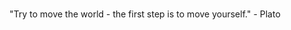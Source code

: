 <div>
  <br>
  <p align="center">"Try to move the world - the first step is to move yourself." - Plato</p>
  <br>
<!--   <ul>
   <li> I recently made a career transition, today I work as a Software Developer Jr.</li>
   <li> I studied Java Web Development at <a href="https://brazil.generation.org/" target="_blank"> Generation Brasil</a></li>
    <li>Currently learning Golang</li>
  </ul> -->
</div>

<!-- 
<div>
  <img height="175em" src="https://github-readme-stats.vercel.app/api?username=denisemignoli&show_icons=true&theme=ayu-mirage">
  <img height="175em" src="https://github-readme-stats.vercel.app/api/top-langs/?username=denisemignoli&layout=compact&langs_count=16&theme=ayu-mirage">
</div> -->

<!--
<div style="display: inline_block"><br>
  <img align="center" alt="logo-Java" height="30" width="30" src="https://raw.githubusercontent.com/devicons/devicon/master/icons/java/java-plain.svg">&nbsp
  <img align="center" alt="logo-Mysql" height="30" width="30" src="https://raw.githubusercontent.com/devicons/devicon/master/icons/mysql/mysql-plain.svg">&nbsp
  <img align="center" alt="logo-Spring" height="30" width="30" src="https://www.vectorlogo.zone/logos/springio/springio-icon.svg">&nbsp
  <img align="center" alt="logo-Heroku" height="30" width="30" src="https://raw.githubusercontent.com/devicons/devicon/master/icons/heroku/heroku-plain.svg">&nbsp
  <img align="center" alt="logo-Git" height="30" width="30" src="https://www.vectorlogo.zone/logos/git-scm/git-scm-icon.svg">&nbsp
  <img align="center" alt="logo-Figma" height="30" width="30" src="https://www.vectorlogo.zone/logos/figma/figma-icon.svg"
  <img align="center" alt="logo-HTML" height="30" width="30" src="https://raw.githubusercontent.com/devicons/devicon/master/icons/html5/html5-original.svg">&nbsp
  <img align="center" alt="logo-CSS" height="30" width="30" src="https://raw.githubusercontent.com/devicons/devicon/master/icons/css3/css3-original.svg">&nbsp
  <img align="center" alt="logo-Js" height="30" width="30" src="https://raw.githubusercontent.com/devicons/devicon/master/icons/javascript/javascript-plain.svg">&nbsp
  <img align="center" alt="logo-Bootstrap" height="30" width="30" src="https://www.vectorlogo.zone/logos/getbootstrap/getbootstrap-icon.svg">&nbsp
  <img align="center" alt="logo-Nodejs" height="30" width="30" src="https://www.vectorlogo.zone/logos/nodejs/nodejs-icon.svg" &nbsp>
  <img align="center" alt="logo-Angular" height="35" width="35" src="https://angular.io/assets/images/logos/angular/angular.svg">&nbsp>
  <img align="center" alt="logo-Ts" height="30" width="30" src="https://raw.githubusercontent.com/devicons/devicon/master/icons/typescript/typescript-original.svg" &nbsp>
  <img align="center" alt="logo-Python" height="30" width="30" src="https://raw.githubusercontent.com/devicons/devicon/master/icons/python/python-original.svg">
  <img align="right" alt="gif-Hello" height="120" width="120" src="https://tenor.com/view/cute-animals-mochi-mochi-peach-cat-goma-cat-wave-gif-17543358.gif">
</div>
-->

<!--
 ##
<div>
  <a href = "mailto:denisemignoli@gmail.com"><img src="https://img.shields.io/badge/-Gmail-%23333?style=for-the-badge&logo=gmail&logoColor=white" target="_blank"></a>
  <a href="https://www.linkedin.com/in/denisemignoli/" target="_blank"><img src="https://img.shields.io/badge/-LinkedIn-%230077B5?style=for-the-badge&logo=linkedin&logoColor=white" target="_blank"></a> 
  ![Snake animation](https://github.com/denisemignoli/denisemignoli/blob/output/github-contribution-grid-snake.svg)
<div>
-->

